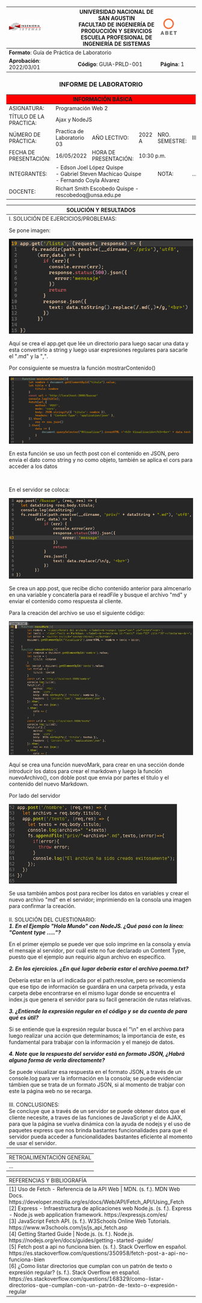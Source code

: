 <div align="center">
<table>
    <theader>
        <tr>
            <td><img src="https://github.com/elopezqu/Lab2_Team3K/blob/main/epis.png" alt="EPIS" style="width:50%; height:auto"/></td>
            <th>
                <span style="font-weight:bold;">UNIVERSIDAD NACIONAL DE SAN AGUSTIN</span><br />
                <span style="font-weight:bold;">FACULTAD DE INGENIERÍA DE PRODUCCIÓN Y SERVICIOS</span><br />
                <span style="font-weight:bold;">ESCUELA PROFESIONAL DE INGENIERÍA DE SISTEMAS</span>
            </th>
            <td><img src="https://github.com/elopezqu/Lab2_Team3K/blob/main/abet.png" alt="ABET" style="width:50%; height:auto"/></td>
        </tr>
    </theader>
    <tbody>
        <tr><td colspan="3"><span style="font-weight:bold;">Formato</span>: Guía de Práctica de Laboratorio</td></tr>
        <tr><td><span style="font-weight:bold;">Aprobación</span>:  2022/03/01</td><td><span style="font-weight:bold;">Código</span>: GUIA-PRLD-001</td><td><span style="font-weight:bold;">Página</span>: 1</td></tr>
    </tbody>
</table>
</div>
<div align="center">
 <h3>INFORME DE LABORATORIO</h3>
</div>
<table>
 <theader>
  <tr><th colspan="6" bgcolor="red">INFORMACIÓN BÁSICA</th></tr>
 </theader>
 <tbody>
  <tr><td>ASIGNATURA:</td><td colspan="5">Programación Web 2</td></tr>
  <tr><td>TÍTULO DE LA PRACTICA:</td><td colspan="5">Ajax y NodeJS</td></tr>
  <tr><td>NÚMERO DE PRÁCTICA:</td><td>Practica de Laboratorio 03</td><td>AÑO LECTIVO:</td><td>2022 A</td><td>NRO. SEMESTRE:</td><td>III</td></tr>
  <tr><td>FECHA DE PRESENTACIÓN:</td><td>16/05/2022</td><td>HORA DE PRESENTACIÓN:</td><td colspan="3">10:30 p.m.</td></tr>
  <tr><td>INTEGRANTES:</td><td colspan="3">- Edson Joel López Quispe<br>- Gabriel Steven Machicao Quispe<br>- Fernando Coyla Alvarez</td><td>NOTA:</td><td>...</td></tr>
  <tr><td>DOCENTE:</td><td colspan="5">Richart Smith Escobedo Quispe - rescobedoq@unsa.edu.pe</td></tr>
 </tbody>
</table>
<table>
 <theader>
  <tr><th>SOLUCIÓN Y RESULTADOS</th></tr>
 </theader>
 <tbody>
     <tr><td>I. SOLUCIÓN DE EJERCICIOS/PROBLEMAS:<br><p>Se pone imagen:</p>
      <img src="./img/Lista.png" alt="Lista">
       <p> Aquí se crea el app.get que lée un directorio para luego sacar una data y esta convertirlo a string y luego usar expresiones regulares para sacarle el ".md" y la ",".</p>
         <p>Por consiguiente se muestra la función mostrarContenido()</p>
         <img src="./img/POST.png">
         <p> En esta función se uso un fecth post con el contenido en JSON, pero envia el dato como string y no como objeto, también se aplica el cors para acceder a los datos</p>
         <br>
         <p> En el servidor se coloca:</p>
         <img src="./img/BuscarArchivo.png">
         <p>Se crea un app.post, que recibe dicho contenido anterior para almcenarlo en una variable y concaterla para el readFile y busque el archivo "md" y enviar el contenido como respuesta al cliente.</p>
         <p>Para la creación del archivo se uso el siguiente código: </p>
         <img = src="./img/CrearArchivo_1.jpeg">
         <p>Aquí se crea una función nuevoMark, para crear en una sección donde introducir los datos para crear el markdown y luego la función nuevoArchivo(), con doble post que envia por partes el titulo y el contenido del nuevo Markdown.</p>
         <p>Por lado del servidor</p>
         <img src="./img/CrearArchivo_2.jpeg">
         <p> Se usa también ambos post para reciber los datos en variables y crear el nuevo archivo "md" en el servidor; imprimiendo en la consola una imagen para confirmar la creación.</p>
      </td></tr>
  <tr><td>II. SOLUCIÓN DEL CUESTIONARIO:<br><strong><em>1. En el Ejemplo "Hola Mundo" con NodeJS. ¿Qué pasó con la línea: "Content type ….."?</em></strong><br><p>En el primer ejemplo se puede ver que solo imprime en la consola y envia el mensaje al servidor, por cuál este no fue declarado un Content Type, puesto que el ejemplo aun requirio algun archivo en específico.</p><strong><em> 2. En los ejercicios. ¿En qué lugar debería estar el archivo poema.txt?</em></strong><p> Debería estar en la url indicada por el path.resolve, pero se recomienda que ese tipo de información se guardára en una carpeta privada, y esta carpeta debe encontrarse en el mismo lugar donde se encuentra el index.js que genera el servidor para su facil generación de rutas relativas.</p><strong><em> 3. ¿Entiende la expresión regular en el código y se da cuenta de para qué es útil?</em></strong><p>Si se entiende que la expresión regular busca el "\n" en el archivo para luego realizar una acción que determinamos; la importancia de este, es fundamental para trabajar con la información y el manejo de datos.</p>
   <strong><em>4. Note que la respuesta del servidor está en formato JSON, ¿Habrá alguna forma de verla directamente?</em></strong><p>Se puede visualizar esa respuesta en el formato JSON, a través de un console.log para ver la información en la consola; se puede evidenciar támbien que se trata de un formato JSON, si al momento de trabjar con este la página web no se recarga.</p>
</td></tr>
  <tr><td>III. CONCLUSIONES:<br> Se concluye que a través de un servidor se puede obtener datos que el cliente necesite, a traves de las funciones de JavaScript y el de AJAX, para que la página se vuelva dinámica con la ayuda de nodejs y el uso de paquetes express que nos brinda bastantes funcionalidades para que el servidor pueda acceder a funcionalidades bastantes eficiente al momento de usar el servidor.</td></tr>
 </tbody>
</table>

<table>
 <theader>
  <tr><td>RETROALIMENTACIÓN GENERAL</td><tr>
 </theader>
 <tbody>
  <tr><td>...</td></tr>
 </tbody>
</table>

<table>
 <theader>
  <tr><td>REFERENCIAS Y BIBLIOGRAFÍA</td><tr>
 </theader>
 <tbody>
  <tr><td>[1] Uso de Fetch - Referencia de la API Web | MDN. (s. f.). MDN Web Docs. https://developer.mozilla.org/es/docs/Web/API/Fetch_API/Using_Fetch
      <br>[2] Express - Infraestructura de aplicaciones web Node.js. (s. f.). Express - Node.js web application framework. https://expressjs.com/es/
      <br>[3] JavaScript Fetch API. (s. f.). W3Schools Online Web Tutorials. https://www.w3schools.com/js/js_api_fetch.asp
      <br>[4] Getting Started Guide | Node.js. (s. f.). Node.js. https://nodejs.org/en/docs/guides/getting-started-guide/
      <br>[5] Fetch post a api no funciona bien. (s. f.). Stack Overflow en español. https://es.stackoverflow.com/questions/350958/fetch-post-a-api-no-funciona-bien<br>[6] ¿Como listar directorios que cumplan con un patrón de texto o expresión regular? (s. f.). Stack Overflow en español. https://es.stackoverflow.com/questions/168329/como-listar-directorios-que-cumplan-con-un-patrón-de-texto-o-expresión-regular</td></tr>
 </tbody>
</table>
